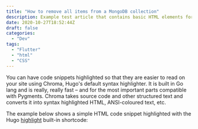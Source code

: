```yaml
---
title: "How to remove all items from a MongoDB collection"
description: Example test article that contains basic HTML elements for text formatting on the Web.
date: 2020-10-27T18:52:44Z
draft: false
categories:
  - "Dev"
tags:
  - "Flutter"
  - "html"
  - "CSS"
---
```


You can have code snippets highlighted so that they are easier to read on your site using Chroma, Hugo's default syntax highlighter. It is built in Go lang and is really, really fast – and for the most important parts compatible with Pygments. Chroma takes source code and other structured text and converts it into syntax highlighted HTML, ANSI-coloured text, etc.

<!--more-->

The example below shows a simple HTML code snippet highlighted with the Hugo [highlight](https://gohugo.io/content-management/shortcodes/#highlight) built-in shortcode:
